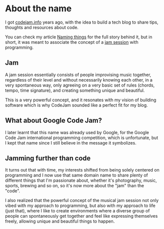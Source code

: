 # About the name

I got [codejam.info](https://www.codejam.info/) years ago, with the idea
to build a tech blog to share tips, thoughts and resources about code.

You can check my article [Naming things] for the full story behind it,
but in short, it was meant to associate the concept of a [jam session]
with programming.

[Naming things]: 2015/03/naming-things.md
[jam session]: https://en.wikipedia.org/wiki/Jam_session

## Jam

A jam session essentially consists of people improvising music together,
regardless of their level and without necessarily knowing each other, in
a very spontaneous way, only agreeing on a very basic set of rules
(chords, tempo, time signature), and creating something unique and
beautiful.

This is a very powerful concept, and it resonates with my vision of
building software which is why CodeJam sounded like a perfect fit for my
blog.

## What about Google Code Jam?

I later learnt that this name was already used by Google, for the Google
Code Jam international programming competition, which is unfortunate,
but I kept that name since I still believe in the message it symbolizes.

## Jamming further than code

It turns out that with time, my interests shifted from being solely
centered on programming and I now use that same domain name to share
plenty of different things that I'm passionate about, whether it's
photography, music, sports, brewing and so on, so it's now more about
the "jam" than the "code".

I also realized that the powerful concept of the musical jam session not
only vibed with my approach to programming, but also with my approach to
life (just that), where I like to create environments where a diverse
group of people can spontaneously get together and feel like expressing
themselves freely, allowing unique and beautiful things to happen.
